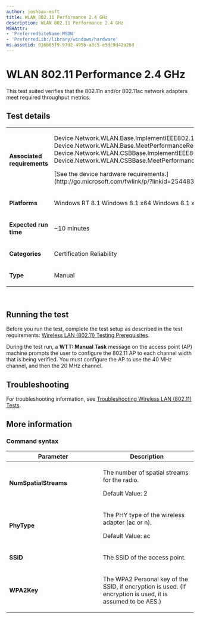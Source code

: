```yaml
---
author: joshbax-msft
title: WLAN 802.11 Performance 2.4 GHz
description: WLAN 802.11 Performance 2.4 GHz
MSHAttr:
- 'PreferredSiteName:MSDN'
- 'PreferredLib:/library/windows/hardware'
ms.assetid: 016b05f9-97d2-495b-a3c5-e5dc9d42a26d
---
```


# WLAN 802.11 Performance 2.4 GHz


This test suited verifies that the 802.11n and/or 802.11ac network adapters meet required throughput metrics.

## Test details


<table>
<colgroup>
<col width="50%" />
<col width="50%" />
</colgroup>
<tbody>
<tr class="odd">
<td><p><strong>Associated requirements</strong></p></td>
<td><p>Device.Network.WLAN.Base.ImplementIEEE802.11ac Device.Network.WLAN.Base.MeetPerformanceReq Device.Network.WLAN.CSBBase.ImplementIEEE802.11ac Device.Network.WLAN.CSBBase.MeetPerformanceReq</p>
<p>[See the device hardware requirements.](http://go.microsoft.com/fwlink/p/?linkid=254483)</p></td>
</tr>
<tr class="even">
<td><p><strong>Platforms</strong></p></td>
<td><p>Windows RT 8.1 Windows 8.1 x64 Windows 8.1 x86</p></td>
</tr>
<tr class="odd">
<td><p><strong>Expected run time</strong></p></td>
<td><p>~10 minutes</p></td>
</tr>
<tr class="even">
<td><p><strong>Categories</strong></p></td>
<td><p>Certification Reliability</p></td>
</tr>
<tr class="odd">
<td><p><strong>Type</strong></p></td>
<td><p>Manual</p></td>
</tr>
</tbody>
</table>

 

## Running the test


Before you run the test, complete the test setup as described in the test requirements: [Wireless LAN (802.11) Testing Prerequisites](wireless-lan--80211--testing-prerequisites.md).

During the test run, a **WTT: Manual Task** message on the access point (AP) machine prompts the user to configure the 802.11 AP to each channel width that is being verified. You must configure the AP to use the 40 MHz channel, and then the 20 MHz channel.

## Troubleshooting


For troubleshooting information, see [Troubleshooting Wireless LAN (802.11) Tests](troubleshooting-wireless-lan--80211--tests.md).

## More information


### Command syntax

<table>
<colgroup>
<col width="50%" />
<col width="50%" />
</colgroup>
<thead>
<tr class="header">
<th>Parameter</th>
<th>Description</th>
</tr>
</thead>
<tbody>
<tr class="odd">
<td><p><strong>NumSpatialStreams</strong></p></td>
<td><p>The number of spatial streams for the radio.</p>
<p>Default Value: 2</p></td>
</tr>
<tr class="even">
<td><p><strong>PhyType</strong></p></td>
<td><p>The PHY type of the wireless adapter (ac or n).</p>
<p>Default Value: ac</p></td>
</tr>
<tr class="odd">
<td><p><strong>SSID</strong></p></td>
<td><p>The SSID of the access point.</p></td>
</tr>
<tr class="even">
<td><p><strong>WPA2Key</strong></p></td>
<td><p>The WPA2 Personal key of the SSID, if encryption is used. (If encryption is used, it is assumed to be AES.)</p></td>
</tr>
</tbody>
</table>

 

 

 






